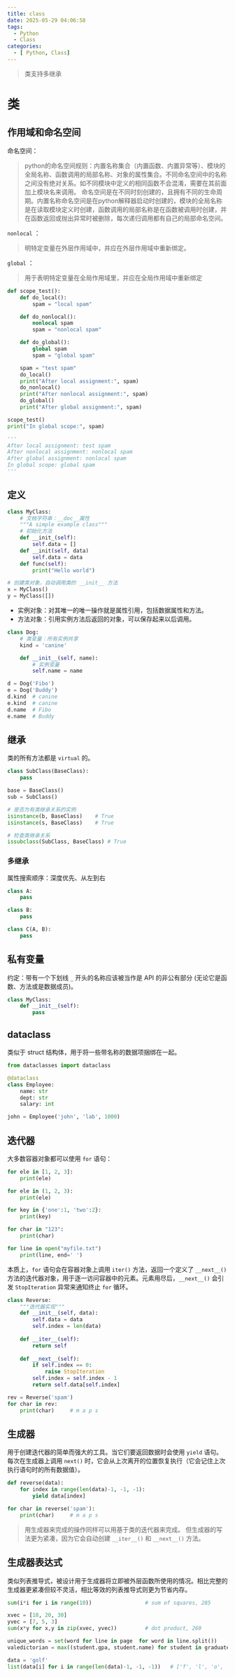 ```yaml
---
title: class
date: 2025-05-29 04:06:58
tags:
  - Python
  - Class
categories:
  - [ Python, Class]
---
```


> 类支持多继承

# 类


## 作用域和命名空间

命名空间：

> python的命名空间规则：内置名称集合（内置函数、内置异常等）、模块的全局名称、函数调用的局部名称、对象的属性集合。不同命名空间中的名称之间没有绝对关系。如不同模块中定义的相同函数不会混淆，需要在其前面加上模块名来调用。
> 命名空间是在不同时刻创建的，且拥有不同的生命周期。内置名称命名空间是在python解释器启动时创建的，模块的全局名称是在读取模块定义时创建，函数调用的局部名称是在函数被调用时创建，并在函数返回或抛出异常时被删除，每次递归调用都有自己的局部命名空间。

`nonlocal` ：

> 明特定变量在外层作用域中，并应在外层作用域中重新绑定。

`global` ：

> 用于表明特定变量在全局作用域里，并应在全局作用域中重新绑定

```python
def scope_test():
    def do_local():
        spam = "local spam"

    def do_nonlocal():
        nonlocal spam
        spam = "nonlocal spam"

    def do_global():
        global spam
        spam = "global spam"

    spam = "test spam"
    do_local()
    print("After local assignment:", spam)
    do_nonlocal()
    print("After nonlocal assignment:", spam)
    do_global()
    print("After global assignment:", spam)

scope_test()
print("In global scope:", spam)

'''
After local assignment: test spam
After nonlocal assignment: nonlocal spam
After global assignment: nonlocal spam
In global scope: global spam
'''
```


## 定义

```python
class MyClass:
    # 文档字符串：__doc__属性
    """A simple example class"""
    # 初始化方法
    def __init_(self):
        self.data = []
    def __init(self, data)
        self.data = data
    def func(self):
        print("Hello world")

# 创建类对象，自动调用类的 __init__ 方法
x = MyClass()
y = MyClass([])
```

- 实例对象：对其唯一的唯一操作就是属性引用，包括数据属性和方法。
- 方法对象：引用实例方法后返回的对象，可以保存起来以后调用。

```python
class Dog:
    # 类变量：所有实例共享
    kind = 'canine'

    def __init__(self, name):
        # 实例变量
        self.name = name

d = Dog('Fibo')
e = Dog('Buddy')
d.kind  # canine
e.kind  # canine
d.name  # Fibo
e.name  # Buddy
```


## 继承

类的所有方法都是 `virtual` 的。

```python
class SubClass(BaseClass):
    pass

base = BaseClass()
sub = SubClass()

# 是否为有类继承关系的实例
isinstance(b, BaseClass)	# True
isinstance(s, BaseClass)	# True

# 检查类继承关系
issubclass(SubClass, BaseClass)	# True
```


### 多继承

属性搜索顺序：深度优先、从左到右

```python
class A:
    pass

class B:
    pass

class C(A, B):
    pass
```


## 私有变量

约定：带有一个下划线 `_` 开头的名称应该被当作是 API 的非公有部分 (无论它是函数、方法或是数据成员)。

```python
class MyClass:
    def __init__(self):
        pass
```


## dataclass

类似于 struct 结构体，用于将一些带名称的数据项捆绑在一起。

```python
from dataclasses import dataclass

@dataclass
class Employee:
    name: str
    dept: str
    salary: int

john = Employee('john', 'lab', 1000)
```


## 迭代器

大多数容器对象都可以使用 `for` 语句：

```python
for ele in [1, 2, 3]:
    print(ele)

for ele in (1, 2, 3):
    print(ele)

for key in {'one':1, 'two':2}:
    print(key)

for char in "123":
    print(char)

for line in open("myfile.txt")
    print(line, end=' ')
```

本质上，`for` 语句会在容器对象上调用 `iter()` 方法，返回一个定义了 `__next__()` 方法的迭代器对象，用于逐一访问容器中的元素。元素用尽后，`__next__()` 会引发 `StopIteration` 异常来通知终止 `for` 循环。

```python
class Reverse:
    """迭代器实现"""
    def __init__(self, data):
        self.data = data
        self.index = len(data)
    
    def __iter__(self):
        return self
    
    def __next__(self):
        if self.index == 0:
            raise StopIteration
        self.index = self.index - 1
        return self.data[self.index]

rev = Reverse('spam')
for char in rev:
    print(char)     # m a p s
```


## 生成器

用于创建迭代器的简单而强大的工具。当它们要返回数据时会使用 `yield` 语句。 每次在生成器上调用 `next()` 时，它会从上次离开的位置恢复执行（它会记住上次执行语句时的所有数据值）。 

```python
def reverse(data):
    for index in range(len(data)-1, -1, -1):
        yield data[index]

for char in reverse('spam'):
    print(char)     # m a p s
```

> 用生成器来完成的操作同样可以用基于类的迭代器来完成。 但生成器的写法更为紧凑，因为它会自动创建 `__iter__()` 和 `__next__()` 方法。


## 生成器表达式

类似列表推导式，被设计用于生成器将立即被外层函数所使用的情况。相比完整的生成器更紧凑但较不灵活，相比等效的列表推导式则更为节省内存。

```python
sum(i*i for i in range(10))                 # sum of squares, 285

xvec = [10, 20, 30]
yvec = [7, 5, 3]
sum(x*y for x,y in zip(xvec, yvec))         # dot product, 260

unique_words = set(word for line in page  for word in line.split())
valedictorian = max((student.gpa, student.name) for student in graduates)

data = 'golf'
list(data[i] for i in range(len(data)-1, -1, -1))   # ['f', 'l', 'o', 'g']
```

